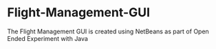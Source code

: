 # Flight-Management-GUI

The Flight Management GUI is created using NetBeans as part of Open Ended Experiment with Java
